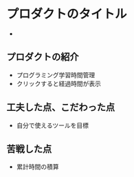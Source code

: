 # プロダクトのタイトル
-
## プロダクトの紹介
- プログラミング学習時間管理
- クリックすると経過時間が表示
## 工夫した点、こだわった点
- 自分で使えるツールを目標
## 苦戦した点
- 累計時間の積算
